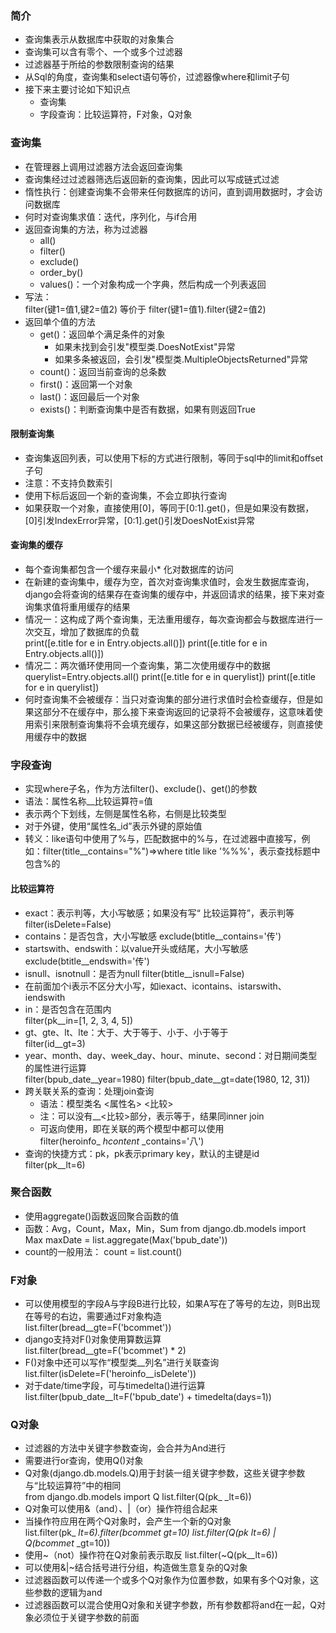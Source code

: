 ### 简介  

* 查询集表示从数据库中获取的对象集合  
* 查询集可以含有零个、一个或多个过滤器  
* 过滤器基于所给的参数限制查询的结果  
* 从Sql的角度，查询集和select语句等价，过滤器像where和limit子句  
* 接下来主要讨论如下知识点  
    * 查询集  
    * 字段查询：比较运算符，F对象，Q对象  

### 查询集

* 在管理器上调用过滤器方法会返回查询集  
* 查询集经过过滤器筛选后返回新的查询集，因此可以写成链式过滤  
* 惰性执行：创建查询集不会带来任何数据库的访问，直到调用数据时，才会访问数据库  
* 何时对查询集求值：迭代，序列化，与if合用  
* 返回查询集的方法，称为过滤器  
    * all()  
    * filter()  
    * exclude()  
    * order_by()  
    * values()：一个对象构成一个字典，然后构成一个列表返回  
* 写法：  
        filter(键1=值1,键2=值2)
        等价于
        filter(键1=值1).filter(键2=值2)
* 返回单个值的方法  
    * get()：返回单个满足条件的对象  
        * 如果未找到会引发"模型类.DoesNotExist"异常  
        * 如果多条被返回，会引发"模型类.MultipleObjectsReturned"异常  
    * count()：返回当前查询的总条数  
    * first()：返回第一个对象  
    * last()：返回最后一个对象  
    * exists()：判断查询集中是否有数据，如果有则返回True  

#### 限制查询集  

* 查询集返回列表，可以使用下标的方式进行限制，等同于sql中的limit和offset子句  
* 注意：不支持负数索引  
* 使用下标后返回一个新的查询集，不会立即执行查询  
* 如果获取一个对象，直接使用[0]，等同于[0:1].get()，但是如果没有数据，[0]引发IndexError异常，[0:1].get()引发DoesNotExist异常  

#### 查询集的缓存  

* 每个查询集都包含一个缓存来最小* 化对数据库的访问  
* 在新建的查询集中，缓存为空，首次对查询集求值时，会发生数据库查询，django会将查询的结果存在查询集的缓存中，并返回请求的结果，接下来对查询集求值将重用缓存的结果
* 情况一：这构成了两个查询集，无法重用缓存，每次查询都会与数据库进行一次交互，增加了数据库的负载  
        print([e.title for e in Entry.objects.all()])
        print([e.title for e in Entry.objects.all()])
* 情况二：两次循环使用同一个查询集，第二次使用缓存中的数据  
        querylist=Entry.objects.all()
        print([e.title for e in querylist])
        print([e.title for e in querylist])
* 何时查询集不会被缓存：当只对查询集的部分进行求值时会检查缓存，但是如果这部分不在缓存中，那么接下来查询返回的记录将不会被缓存，这意味着使用索引来限制查询集将不会填充缓存，如果这部分数据已经被缓存，则直接使用缓存中的数据  

### 字段查询  

* 实现where子名，作为方法filter()、exclude()、get()的参数  
* 语法：属性名称__比较运算符=值  
* 表示两个下划线，左侧是属性名称，右侧是比较类型  
* 对于外键，使用“属性名_id”表示外键的原始值  
* 转义：like语句中使用了%与，匹配数据中的%与，在过滤器中直接写，例如：filter(title__contains="%")=>where title like '%\%%'，表示查找标题中包含%的  

#### 比较运算符  

* exact：表示判等，大小写敏感；如果没有写“ 比较运算符”，表示判等  
        filter(isDelete=False)  
* contains：是否包含，大小写敏感
        exclude(btitle__contains='传')
* startswith、endswith：以value开头或结尾，大小写敏感
        exclude(btitle__endswith='传')
* isnull、isnotnull：是否为null
        filter(btitle__isnull=False)
* 在前面加个i表示不区分大小写，如iexact、icontains、istarswith、iendswith  
* in：是否包含在范围内  
        filter(pk__in=[1, 2, 3, 4, 5])
* gt、gte、lt、lte：大于、大于等于、小于、小于等于  
        filter(id__gt=3)
* year、month、day、week_day、hour、minute、second：对日期间类型的属性进行运算  
        filter(bpub_date__year=1980)
        filter(bpub_date__gt=date(1980, 12, 31))
* 跨关联关系的查询：处理join查询  
    * 语法：模型类名 <属性名> <比较>  
    * 注：可以没有__<比较>部分，表示等于，结果同inner join  
    * 可返向使用，即在关联的两个模型中都可以使用  
        filter(heroinfo_ _hcontent_ _contains='八')
* 查询的快捷方式：pk，pk表示primary key，默认的主键是id  
        filter(pk__lt=6)  

### 聚合函数  

* 使用aggregate()函数返回聚合函数的值  
* 函数：Avg，Count，Max，Min，Sum
        from django.db.models import Max
        maxDate = list.aggregate(Max('bpub_date'))
* count的一般用法：
        count = list.count()  

### F对象

* 可以使用模型的字段A与字段B进行比较，如果A写在了等号的左边，则B出现在等号的右边，需要通过F对象构造  
        list.filter(bread__gte=F('bcommet'))
* django支持对F()对象使用算数运算  
        list.filter(bread__gte=F('bcommet') * 2)
* F()对象中还可以写作“模型类__列名”进行关联查询  
        list.filter(isDelete=F('heroinfo__isDelete'))
* 对于date/time字段，可与timedelta()进行运算  
        list.filter(bpub_date__lt=F('bpub_date') + timedelta(days=1))  

### Q对象  

* 过滤器的方法中关键字参数查询，会合并为And进行  
* 需要进行or查询，使用Q()对象  
* Q对象(django.db.models.Q)用于封装一组关键字参数，这些关键字参数与“比较运算符”中的相同  
        from django.db.models import Q
        list.filter(Q(pk_ _lt=6))
* Q对象可以使用&（and）、|（or）操作符组合起来  
* 当操作符应用在两个Q对象时，会产生一个新的Q对象  
        list.filter(pk_ _lt=6).filter(bcommet_ _gt=10)
        list.filter(Q(pk_ _lt=6) | Q(bcommet_ _gt=10))
* 使用~（not）操作符在Q对象前表示取反
        list.filter(~Q(pk__lt=6))
* 可以使用&|~结合括号进行分组，构造做生意复杂的Q对象  
* 过滤器函数可以传递一个或多个Q对象作为位置参数，如果有多个Q对象，这些参数的逻辑为and  
* 过滤器函数可以混合使用Q对象和关键字参数，所有参数都将and在一起，Q对象必须位于关键字参数的前面  
